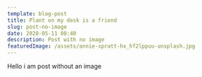 ```yaml
---
template: blog-post
title: Plant on my desk is a friend
slug: post-no-image
date: 2020-05-11 08:40
description: Post with no image
featuredImage: /assets/annie-spratt-hx_hf2lppuu-unsplash.jpg
---
```

Hello i am post without an image